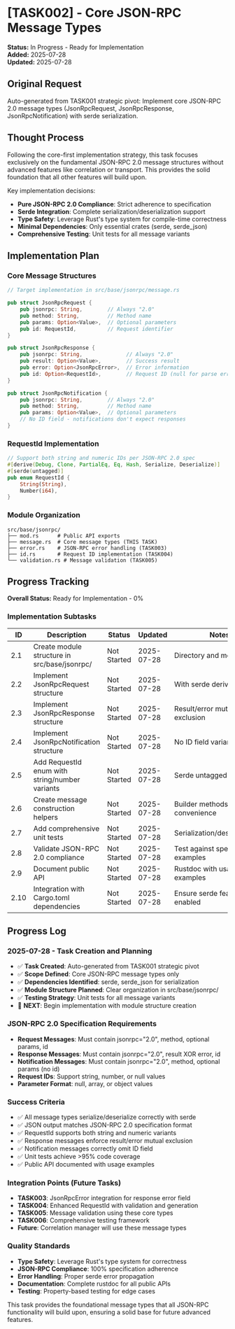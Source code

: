 # [TASK002] - Core JSON-RPC Message Types

**Status:** In Progress - Ready for Implementation  
**Added:** 2025-07-28  
**Updated:** 2025-07-28  

## Original Request
Auto-generated from TASK001 strategic pivot: Implement core JSON-RPC 2.0 message types (JsonRpcRequest, JsonRpcResponse, JsonRpcNotification) with serde serialization.

## Thought Process
Following the core-first implementation strategy, this task focuses exclusively on the fundamental JSON-RPC 2.0 message structures without advanced features like correlation or transport. This provides the solid foundation that all other features will build upon.

Key implementation decisions:
- **Pure JSON-RPC 2.0 Compliance**: Strict adherence to specification
- **Serde Integration**: Complete serialization/deserialization support
- **Type Safety**: Leverage Rust's type system for compile-time correctness
- **Minimal Dependencies**: Only essential crates (serde, serde_json)
- **Comprehensive Testing**: Unit tests for all message variants

## Implementation Plan

### Core Message Structures
```rust
// Target implementation in src/base/jsonrpc/message.rs

pub struct JsonRpcRequest {
    pub jsonrpc: String,        // Always "2.0"
    pub method: String,         // Method name
    pub params: Option<Value>,  // Optional parameters
    pub id: RequestId,          // Request identifier
}

pub struct JsonRpcResponse {
    pub jsonrpc: String,              // Always "2.0"
    pub result: Option<Value>,        // Success result
    pub error: Option<JsonRpcError>,  // Error information  
    pub id: Option<RequestId>,        // Request ID (null for parse errors)
}

pub struct JsonRpcNotification {
    pub jsonrpc: String,        // Always "2.0"
    pub method: String,         // Method name
    pub params: Option<Value>,  // Optional parameters
    // No ID field - notifications don't expect responses
}
```

### RequestId Implementation
```rust
// Support both string and numeric IDs per JSON-RPC 2.0 spec
#[derive(Debug, Clone, PartialEq, Eq, Hash, Serialize, Deserialize)]
#[serde(untagged)]
pub enum RequestId {
    String(String),
    Number(i64),
}
```

### Module Organization
```
src/base/jsonrpc/
├── mod.rs      # Public API exports
├── message.rs  # Core message types (THIS TASK)
├── error.rs    # JSON-RPC error handling (TASK003)
├── id.rs       # Request ID implementation (TASK004)  
└── validation.rs # Message validation (TASK005)
```

## Progress Tracking

**Overall Status:** Ready for Implementation - 0%

### Implementation Subtasks
| ID | Description | Status | Updated | Notes |
|----|-------------|--------|---------|-------|
| 2.1 | Create module structure in src/base/jsonrpc/ | Not Started | 2025-07-28 | Directory and mod.rs |
| 2.2 | Implement JsonRpcRequest structure | Not Started | 2025-07-28 | With serde derive macros |
| 2.3 | Implement JsonRpcResponse structure | Not Started | 2025-07-28 | Result/error mutual exclusion |
| 2.4 | Implement JsonRpcNotification structure | Not Started | 2025-07-28 | No ID field variant |
| 2.5 | Add RequestId enum with string/number variants | Not Started | 2025-07-28 | Serde untagged enum |
| 2.6 | Create message construction helpers | Not Started | 2025-07-28 | Builder methods for convenience |
| 2.7 | Add comprehensive unit tests | Not Started | 2025-07-28 | Serialization/deserialization |
| 2.8 | Validate JSON-RPC 2.0 compliance | Not Started | 2025-07-28 | Test against spec examples |
| 2.9 | Document public API | Not Started | 2025-07-28 | Rustdoc with usage examples |
| 2.10 | Integration with Cargo.toml dependencies | Not Started | 2025-07-28 | Ensure serde features enabled |

## Progress Log

### 2025-07-28 - Task Creation and Planning
- ✅ **Task Created**: Auto-generated from TASK001 strategic pivot
- ✅ **Scope Defined**: Core JSON-RPC message types only
- ✅ **Dependencies Identified**: serde, serde_json for serialization
- ✅ **Module Structure Planned**: Clear organization in src/base/jsonrpc/
- ✅ **Testing Strategy**: Unit tests for all message variants
- 🎯 **NEXT**: Begin implementation with module structure creation

### JSON-RPC 2.0 Specification Requirements
- **Request Messages**: Must contain jsonrpc="2.0", method, optional params, id
- **Response Messages**: Must contain jsonrpc="2.0", result XOR error, id
- **Notification Messages**: Must contain jsonrpc="2.0", method, optional params (no id)
- **Request IDs**: Support string, number, or null values
- **Parameter Format**: null, array, or object values

### Success Criteria
- ✅ All message types serialize/deserialize correctly with serde
- ✅ JSON output matches JSON-RPC 2.0 specification format
- ✅ RequestId supports both string and numeric variants
- ✅ Response messages enforce result/error mutual exclusion
- ✅ Notification messages correctly omit ID field
- ✅ Unit tests achieve >95% code coverage
- ✅ Public API documented with usage examples

### Integration Points (Future Tasks)
- **TASK003**: JsonRpcError integration for response error field
- **TASK004**: Enhanced RequestId with validation and generation
- **TASK005**: Message validation using these core types
- **TASK006**: Comprehensive testing framework
- **Future**: Correlation manager will use these message types

### Quality Standards
- **Type Safety**: Leverage Rust's type system for correctness
- **JSON-RPC Compliance**: 100% specification adherence
- **Error Handling**: Proper serde error propagation
- **Documentation**: Complete rustdoc for all public APIs
- **Testing**: Property-based testing for edge cases

This task provides the foundational message types that all JSON-RPC functionality will build upon, ensuring a solid base for future advanced features.